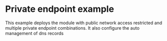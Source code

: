 # Private endpoint example

This example deploys the module with public network access restricted and multiple private endpoint combinations. It also configure the auto management of dns records
